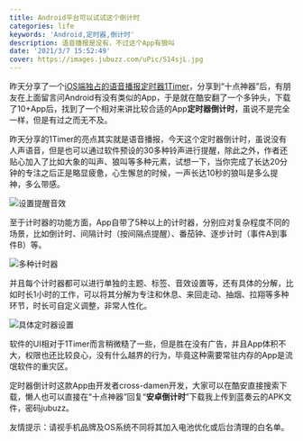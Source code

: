 ```yaml
---
title: Android平台可以试试这个倒计时
categories: life
keywords: 'Android,定时器,倒计时'
description: 语音播报是没有，不过这个App有狼叫
date: '2021/3/7 15:52:49'
cover: https://images.jubuzz.com/uPic/S14sjL.jpg
---
```


昨天分享了一个[iOS端独占的语音播报定时器1Timer](https://www.jubuzz.com/free-for-now/42d3504d.html)，分享到“十点神器”后，有朋友在上面留言问Android有没有类似的App，于是就在酷安翻了一个多钟头，下载了10+App后，找到了一个相对来讲比较合适的App**定时器倒计时**，虽说不是完全一样，但是有过之而无不及。

昨天分享的1Timer的亮点其实就是语音播报，今天这个定时器倒计时，虽说没有人声语音，但是也可以通过软件预设的30多种铃声进行提醒，除此之外，作者还贴心加入了比如大象的叫声、狼叫等多种元素，试想一下，当你完成了长达20分钟的专注之后正是略显疲惫，心生懈怠的时候，一声长达10秒的狼叫是多么提神，多么带感。

![设置提醒音效](https://images.jubuzz.com/uPic/hsaBL0.jpg)

至于计时器的功能方面，App自带了5种以上的计时器，分别应对复杂程度不同的场景，比如倒计时、间隔计时（按间隔点提醒）、番茄钟、逐步计时（事件A到事件B）等。

![多种计时器](https://images.jubuzz.com/uPic/Yiqwja.jpg)

并且每个计时器都可以进行单独的主题、标签、音效设置等，还有具体的分解，比如时长1小时的工作，可以将其分解为专注和休息、来回走动、抽烟、拉翔等多种环节，时长可自定义调整，非常人性化。

![具体定时器设置](https://images.jubuzz.com/uPic/tVzKE9.jpg)

软件的UI相对于1Timer而言稍微糙了一些，但是胜在没有广告，并且App体积不大，权限也还比较良心，没有什么越界的行为，毕竟这种需要常驻内存的App是流氓软件的重灾区。

定时器倒计时这款App由开发者cross-damen开发，大家可以在酷安直接搜索下载，懒人也可以直接在“十点神器”回复“**安卓倒计时**”下载我上传到蓝奏云的APK文件，密码jubuzz。

友情提示：请视手机品牌及OS系统不同将其加入电池优化或后台清理的白名单。
